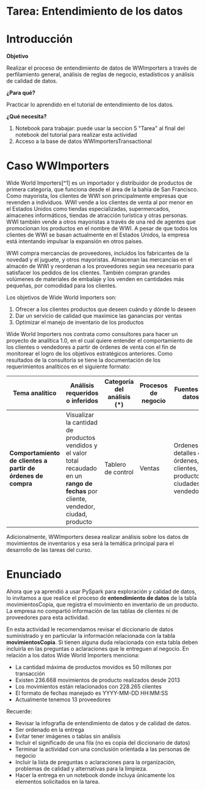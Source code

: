 # Tarea: Entendimiento de los datos

# Introducción

**Objetivo**

Realizar el proceso de entendimiento de datos de WWImporters a través de perfilamiento general, análisis de reglas de negocio, estadísticos y análisis de calidad de datos.

**¿Para qué?**

Practicar lo aprendido en el tutorial de entendimiento de los datos.

**¿Qué necesita?**

1. Notebook para trabajar: puede usar la seccion 5 "Tarea" al final del notebook del tutorial para realizar esta actividad
2. Acceso a la base de datos WWImportersTransactional

# Caso WWImporters
Wide World Importers[^1] es un importador y distribuidor de productos de primera categoría, que funciona desde el área de la bahía de San Francisco. Como mayorista, los clientes de WWI son principalmente empresas que revenden a individuos. WWI vende a los clientes de venta al por menor en el Estados Unidos como tiendas especializadas, supermercados, almacenes informáticos, tiendas de atracción turística y otras personas. WWI también vende a otros mayoristas a través de una red de agentes que promocionan los productos en el nombre de WWI. A pesar de que todos los clientes de WWI se basan actualmente en el Estados Unidos, la empresa está intentando impulsar la expansión en otros países. 

WWI compra mercancías de proveedores, incluidos los fabricantes de la novedad y el juguete, y otros mayoristas. Almacenan las mercancías en el almacén de WWI y reordenan a los proveedores según sea necesario para satisfacer los pedidos de los clientes. También compran grandes volúmenes de materiales de embalaje y los venden en cantidades más pequeñas, por comodidad para los clientes. 

Los objetivos de Wide World Importers son:

1. Ofrecer a los clientes productos que deseen cuándo y dónde lo deseen
2. Dar un servicio de calidad que maximice las ganancias por ventas
3. Optimizar el manejo de inventario de los productos

Wide World Importers nos contrata como consultores para hacer un proyecto de analítica 1.0, en el cual quiere entender el comportamiento de los clientes o vendedores a partir de órdenes de venta con el fin de monitorear el logro de los objetivos estratégicos anteriores. Como resultados de la consultoría se tiene la documentación de los requerimientos analíticos en el siguiente formato:

| **Tema analítico**                                               | **Análisis requeridos o inferidos**                                                                                                       | **Categoría del análisis (\*)** | **Procesos de negocio** | **Fuentes de datos**                                                    |
| ---------------------------------------------------------------- | ----------------------------------------------------------------------------------------------------------------------------------------- | ------------------------------- | ----------------------- | ----------------------------------------------------------------------- |
| **Comportamiento de clientes a partir de órdenes** **de compra** | Visualizar la cantidad de productos vendidos y el valor total recaudado en un **rango de fechas** por cliente, vendedor, ciudad, producto | Tablero de control              | Ventas                  | Ordenes, detalles de órdenes, clientes, productos, ciudades, vendedores |

Adicionalmente, WWImporters desea realizar análisis sobre los datos de movimientos de inventarios y esa será la temática principal para el desarrollo de las tareas del curso.

# Enunciado

Ahora que ya aprendió a usar PySpark para exploración y calidad de datos, lo invitamos a que realice el proceso de **entendimiento de datos** de la tabla movimientosCopia, que registra el movimiento en inventario de un producto. La empresa no compartió información de las tablas de clientes ni de proveedores para esta actividad. 

En esta actividad le recomendamos revisar el diccionario de datos suministrado y en particular la información relacionada con la tabla **movimientosCopia**. Si tienen alguna duda relacionada con esta tabla deben incluirla en las preguntas o aclaraciones que le entreguen al negocio. En relación a los datos Wide World Importers menciona:

- La cantidad máxima de productos movidos es 50 millones por transacción
- Existen 236.668 movimientos de producto realizados desde 2013
- Los movimientos están relacionados con 228.265 clientes
- El formato de fechas manejado es YYYY-MM-DD HH:MM:SS
- Actualmente tenemos 13 proveedores 

Recuerde:
 - Revisar la infografía de entendimiento de datos y de calidad de datos.
 - Ser ordenado en la entrega
 - Evitar tener imágenes o tablas sin análisis
 - Incluir el significado de una fila (no es copia del diccionario de datos)
 - Terminar la actividad con una conclusión orientada a las personas de negocio 
 - Incluir la lista de preguntas o aclaraciones para la organización, problemas de calidad y alternativas para la limpieza.
 - Hacer la entrega en un notebook donde incluya únicamente los elementos solicitados en la tarea.
